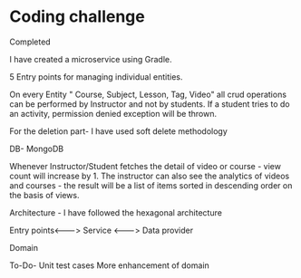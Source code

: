 # Coding challenge

Completed

I have created a microservice using Gradle.

5 Entry points for managing individual entities.

On every Entity " Course, Subject, Lesson, Tag, Video" all crud operations can be performed by Instructor and not by students. If a student tries to do an activity,
permission denied exception will be thrown.

For the deletion part- I have used soft delete methodology

DB- MongoDB

Whenever Instructor/Student fetches the detail of video or course - view count will increase by 1. The instructor can also see the analytics of videos and courses - the result will be a list of items sorted in descending order on the basis of views.

Architecture - I have followed the hexagonal architecture

Entry points<---> Service  <---> Data provider

Domain



To-Do- Unit test cases More enhancement of domain
